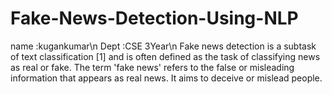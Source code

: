 # Fake-News-Detection-Using-NLP
name :kugankumar\n
Dept :CSE 3Year\n
Fake news detection is a subtask of text classification [1] and is often defined as the task of classifying news as real or fake. The term 'fake news' refers to the false or misleading information that appears as real news. It aims to deceive or mislead people.
